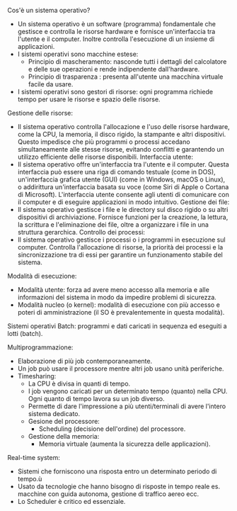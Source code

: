 
Cos'è un sistema operativo?
- Un sistema operativo è un software (programma) fondamentale che gestisce e controlla le risorse hardware e fornisce un'interfaccia tra l'utente e il computer. Inoltre controlla l'esecuzione di un insieme di applicazioni.
- I sistemi operativi sono macchine estese:
	- Principio di mascheramento: nasconde tutti i dettagli del calcolatore e delle sue operazioni e rende indipendente dall'hardware.
	- Principio di trasparenza : presenta all'utente una macchina virtuale facile da usare.
- I sistemi operativi sono gestori di risorse: ogni programma richiede tempo per usare le risorse e spazio delle risorse.

Gestione delle risorse:
- Il sistema operativo controlla l'allocazione e l'uso delle risorse hardware, come la CPU, la memoria, il disco rigido, la stampante e altri dispositivi. Questo impedisce che più programmi o processi accedano simultaneamente alle stesse risorse, evitando conflitti e garantendo un utilizzo efficiente delle risorse disponibili.
Interfaccia utente:
- Il sistema operativo offre un'interfaccia tra l'utente e il computer. Questa interfaccia può essere una riga di comando testuale (come in DOS), un'interfaccia grafica utente (GUI) (come in Windows, macOS o Linux), o addirittura un'interfaccia basata su voce (come Siri di Apple o Cortana di Microsoft). L'interfaccia utente consente agli utenti di comunicare con il computer e di eseguire applicazioni in modo intuitivo.
Gestione dei file:
- Il sistema operativo gestisce i file e le directory sul disco rigido o su altri dispositivi di archiviazione. Fornisce funzioni per la creazione, la lettura, la scrittura e l'eliminazione dei file, oltre a organizzare i file in una struttura gerarchica.
Controllo dei processi:
- Il sistema operativo gestisce i processi o i programmi in esecuzione sul computer. Controlla l'allocazione di risorse, la priorità dei processi e la sincronizzazione tra di essi per garantire un funzionamento stabile del sistema.


Modalità di esecuzione:
- Modalità utente: forza ad avere meno accesso alla memoria e alle informazioni del sistema in modo da impedire problemi di sicurezza.
- Modalità nucleo (o kernel): modalità di esecuzione con più accesso e poteri di amministrazione (il SO è prevalentemente in questa modalità).

Sistemi operativi Batch: programmi e dati caricati in sequenza ed eseguiti a lotti (batch).

Multiprogrammazione:
- Elaborazione di più job contemporaneamente.
- Un job può usare il processore mentre altri job usano unità periferiche.
- Timesharing:
	- La CPU è divisa in quanti di tempo.
	- I job vengono caricati per un determinato tempo (quanto) nella CPU. Ogni quanto di tempo lavora su un job diverso.
	- Permette di dare l'impressione a più utenti/terminali di avere l'intero sistema dedicato.
	- Gesione del processore:
		- Scheduling (decisione dell'ordine) del processore.
	- Gestione della memoria:
		- Memoria virtuale (aumenta la sicurezza delle applicazioni).

Real-time system:
- Sistemi che forniscono una risposta entro un determinato periodo di tempo.ù
- Usato da tecnologie che hanno bisogno di risposte in tempo reale es. macchine con guida autonoma, gestione di traffico aereo ecc.
- Lo Scheduler è critico ed essenziale.